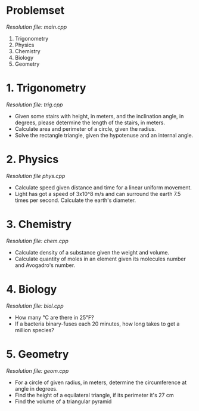 # Problemset
_Resolution file: main.cpp_

1. Trigonometry
2. Physics
3. Chemistry
4. Biology
5. Geometry

# 1. Trigonometry
_Resolution file: trig.cpp_

* Given some stairs with height, in meters, and the inclination angle, in degrees, please determine the length of the stairs, in meters.
* Calculate area and perimeter of a circle, given the radius.
* Solve the rectangle triangle, given the hypotenuse and an internal angle.

# 2. Physics
_Resolution file phys.cpp_

* Calculate speed given distance and time for a linear uniform movement.
* Light has got a speed of 3x10^8 m/s and can surround the earth 7.5 times per second. Calculate the earth's diameter.

# 3. Chemistry
_Resolution file: chem.cpp_

* Calculate density of a substance given the weight and volume.
* Calculate quantity of moles in an element given its molecules number and Avogadro's number.

# 4. Biology
_Resolution file: biol.cpp_

* How many °C are there in 25°F?
* If a bacteria binary-fuses each 20 minutes, how long takes to get a million species?

# 5. Geometry
_Resolution file: geom.cpp_

* For a circle of given radius, in meters, determine the circumference at angle in degrees.
* Find the height of a equilateral triangle, if its perimeter it's 27 cm
* Find the volume of a triangular pyramid
